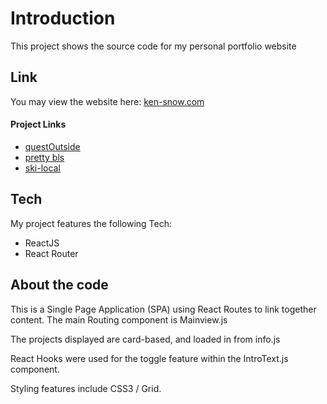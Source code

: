 # Introduction

This project shows the source code for my personal portfolio website

## Link
You may view the website here: [ken-snow.com](http:www.ken-snow.com)

#### Project Links
+ [questOutside](https://github.com/kensnow/questOutside)
+ [pretty bls](https://github.com/kensnow/pretty-bls)
+ [ski-local](https://github.com/kensnow/ski-local)

## Tech
My project features the following Tech:
+ ReactJS
+ React Router


## About the code
This is a Single Page Application (SPA) using React Routes to link together content.  The main Routing component is Mainview.js

The projects displayed are card-based, and loaded in from info.js

React Hooks were used for the toggle feature within the IntroText.js component.

Styling features include CSS3 / Grid.  


